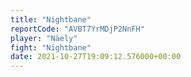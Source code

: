 ```yaml
---
title: "Nightbane"
reportCode: "AVBT7YrMDjP2NnFH"
player: "Näely"
fight: "Nightbane"
date: 2021-10-27T19:09:12.576000+00:00
---
```

